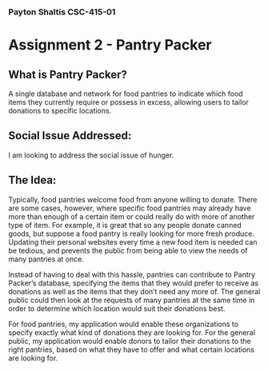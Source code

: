 ### Payton Shaltis CSC-415-01
# Assignment 2 - Pantry Packer

## What is Pantry Packer?
A single database and network for food pantries to indicate which food items they currently require or possess in excess, allowing users to tailor donations to specific locations.

## Social Issue Addressed:
I am looking to address the social issue of hunger.

## The Idea:
Typically, food pantries welcome food from anyone willing to donate. There are some cases, however, where specific food pantries may already have more than enough of a certain item or could really do with more of another type of item. For example, it is great that so any people donate canned goods, but suppose a food pantry is really looking for more fresh produce. Updating their personal websites every time a new food item is needed can be tedious, and prevents the public from being able to view the needs of many pantries at once.

Instead of having to deal with this hassle, pantries can contribute to Pantry Packer’s database, specifying the items that they would prefer to receive as donations as well as the items that they don’t need any more of. The general public could then look at the requests of many pantries at the same time in order to determine which location would suit their donations best.

For food pantries, my application would enable these organizations to specify exactly what kind of donations they are looking for. For the general public, my application would enable donors to tailor their donations to the right pantries, based on what they have to offer and what certain locations are looking for.
